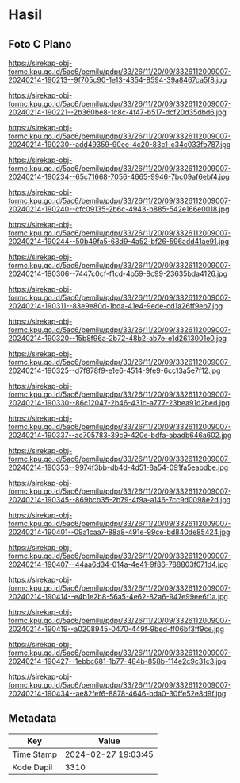 # Hasil

## Foto C Plano

https://sirekap-obj-formc.kpu.go.id/5ac6/pemilu/pdpr/33/26/11/20/09/3326112009007-20240214-190213--9f705c90-1e13-4354-8594-39a8467ca5f8.jpg

https://sirekap-obj-formc.kpu.go.id/5ac6/pemilu/pdpr/33/26/11/20/09/3326112009007-20240214-190221--2b360be8-1c8c-4f47-b517-dcf20d35dbd6.jpg

https://sirekap-obj-formc.kpu.go.id/5ac6/pemilu/pdpr/33/26/11/20/09/3326112009007-20240214-190230--add49359-90ee-4c20-83c1-c34c033fb787.jpg

https://sirekap-obj-formc.kpu.go.id/5ac6/pemilu/pdpr/33/26/11/20/09/3326112009007-20240214-190234--65c71668-7056-4665-9946-7bc09af6ebf4.jpg

https://sirekap-obj-formc.kpu.go.id/5ac6/pemilu/pdpr/33/26/11/20/09/3326112009007-20240214-190240--cfc09135-2b6c-4943-b885-542e166e0018.jpg

https://sirekap-obj-formc.kpu.go.id/5ac6/pemilu/pdpr/33/26/11/20/09/3326112009007-20240214-190244--50b49fa5-68d9-4a52-bf26-596add41ae91.jpg

https://sirekap-obj-formc.kpu.go.id/5ac6/pemilu/pdpr/33/26/11/20/09/3326112009007-20240214-190306--7447c0cf-f1cd-4b59-8c99-23635bda4126.jpg

https://sirekap-obj-formc.kpu.go.id/5ac6/pemilu/pdpr/33/26/11/20/09/3326112009007-20240214-190311--83e9e80d-1bda-41e4-9ede-cd1a26ff9eb7.jpg

https://sirekap-obj-formc.kpu.go.id/5ac6/pemilu/pdpr/33/26/11/20/09/3326112009007-20240214-190320--15b8f96a-2b72-48b2-ab7e-e1d2613001e0.jpg

https://sirekap-obj-formc.kpu.go.id/5ac6/pemilu/pdpr/33/26/11/20/09/3326112009007-20240214-190325--d7f878f9-e1e6-4514-9fe9-6cc13a5e7f12.jpg

https://sirekap-obj-formc.kpu.go.id/5ac6/pemilu/pdpr/33/26/11/20/09/3326112009007-20240214-190330--86c12047-2b46-431c-a777-23bea91d2bed.jpg

https://sirekap-obj-formc.kpu.go.id/5ac6/pemilu/pdpr/33/26/11/20/09/3326112009007-20240214-190337--ac705783-39c9-420e-bdfa-abadb646a602.jpg

https://sirekap-obj-formc.kpu.go.id/5ac6/pemilu/pdpr/33/26/11/20/09/3326112009007-20240214-190353--9974f3bb-db4d-4d51-8a54-091fa5eabdbe.jpg

https://sirekap-obj-formc.kpu.go.id/5ac6/pemilu/pdpr/33/26/11/20/09/3326112009007-20240214-190345--869bcb35-2b79-4f9a-a146-7cc9d0098e2d.jpg

https://sirekap-obj-formc.kpu.go.id/5ac6/pemilu/pdpr/33/26/11/20/09/3326112009007-20240214-190401--09a1caa7-88a8-491e-99ce-bd840de85424.jpg

https://sirekap-obj-formc.kpu.go.id/5ac6/pemilu/pdpr/33/26/11/20/09/3326112009007-20240214-190407--44aa6d34-014a-4e41-9f86-788803f071d4.jpg

https://sirekap-obj-formc.kpu.go.id/5ac6/pemilu/pdpr/33/26/11/20/09/3326112009007-20240214-190414--e4b1e2b8-56a5-4e62-82a6-947e99ee6f1a.jpg

https://sirekap-obj-formc.kpu.go.id/5ac6/pemilu/pdpr/33/26/11/20/09/3326112009007-20240214-190419--a0208945-0470-449f-9bed-ff06bf3ff9ce.jpg

https://sirekap-obj-formc.kpu.go.id/5ac6/pemilu/pdpr/33/26/11/20/09/3326112009007-20240214-190427--1ebbc681-1b77-484b-858b-114e2c9c31c3.jpg

https://sirekap-obj-formc.kpu.go.id/5ac6/pemilu/pdpr/33/26/11/20/09/3326112009007-20240214-190434--ae82fef6-8878-4646-bda0-30ffe52e8d9f.jpg


## Metadata

| Key        | Value               |
| ---------- | ------------------- |
| Time Stamp | 2024-02-27 19:03:45 |
| Kode Dapil | 3310                |



